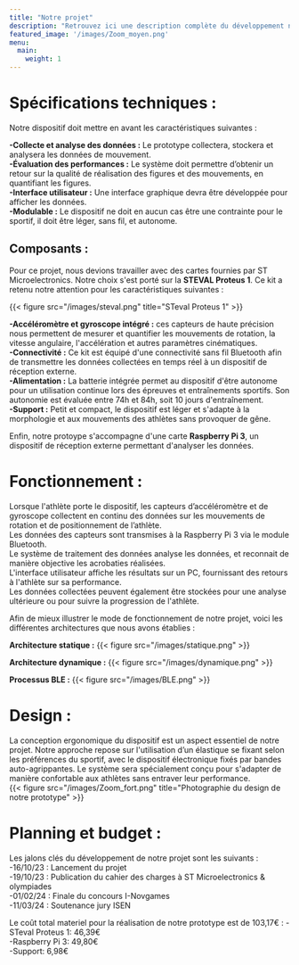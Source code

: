 ```yaml
---
title: "Notre projet"
description: "Retrouvez ici une description complète du développement notre projet"
featured_image: '/images/Zoom_moyen.png'
menu:
  main:
    weight: 1
---
```


# Spécifications techniques :

Notre dispositif doit mettre en avant les caractéristiques suivantes :  

**-Collecte et analyse des données :** Le prototype collectera, stockera et analysera les données de mouvement.  
**-Évaluation des performances :** Le système doit permettre d’obtenir un retour sur la qualité de réalisation des figures et des mouvements, en quantifiant les figures.  
**-Interface utilisateur :** Une interface graphique devra être développée pour afficher les données.  
**-Modulable :** Le dispositif ne doit en aucun cas être une contrainte pour le sportif, il doit être léger, sans fil, et autonome.

## Composants : 
Pour ce projet, nous devions travailler avec des cartes fournies par ST Microelectronics. Notre choix s'est porté sur la **STEVAL Proteus 1**.
Ce kit a retenu notre attention pour les caractéristiques suivantes : 

{{< figure src="/images/steval.png" title="STeval Proteus 1" >}}  

**-Accéléromètre et gyroscope intégré :** ces capteurs de haute précision nous permettent de mesurer et quantifier les mouvements de rotation, la vitesse angulaire, l'accélération et autres paramètres cinématiques.  
**-Connectivité :** Ce kit est équipé d'une connectivité sans fil Bluetooth afin de transmettre les données collectées en temps réel à un dispositif de réception externe.  
**-Alimentation :** La batterie intégrée permet au dispositif d'être autonome pour un utilisation continue lors des épreuves et entraînements sportifs. Son autonomie est évaluée entre 74h et 84h, soit 10 jours d'entraînement.  
**-Support :** Petit et compact, le dispositif est léger et s'adapte à la morphologie et aux mouvements des athlètes sans provoquer de gêne.

Enfin, notre protoype s'accompagne d'une carte **Raspberry Pi 3**, un dispositif de réception externe permettant d'analyser les données.

# Fonctionnement : 

Lorsque l'athlète porte le dispositif, les capteurs d’accéléromètre et de gyroscope collectent en continu des données sur les mouvements de rotation et de positionnement de l’athlète.   
Les données des capteurs sont transmises à la Raspberry Pi 3 via le module Bluetooth.  
Le système de traitement des données analyse les données, et reconnait de manière objective les acrobaties réalisées.  
L'interface utilisateur affiche les résultats sur un PC, fournissant des retours à l'athlète sur sa performance.  
Les données collectées peuvent également être stockées pour une analyse ultérieure ou pour suivre la progression de l'athlète. 

Afin de mieux illustrer le mode de fonctionnement de notre projet, voici les différentes architectures que nous avons établies :  

**Architecture statique :**
{{< figure src="/images/statique.png" >}}

**Architecture dynamique :**
{{< figure src="/images/dynamique.png" >}}

**Processus BLE :**
{{< figure src="/images/BLE.png" >}}

# Design : 
La conception ergonomique du dispositif est un aspect essentiel de notre projet. Notre approche repose sur l'utilisation d’un élastique se fixant selon les préférences du sportif, avec le dispositif électronique fixés par bandes auto-agrippantes. Le système sera spécialement conçu pour s'adapter de manière confortable aux athlètes sans entraver leur performance.  
{{< figure src="/images/Zoom_fort.png" title="Photographie du design de notre prototype" >}}

# Planning et budget :
Les jalons clés du développement de notre projet sont les suivants :  
-16/10/23 : Lancement du projet  
-19/10/23 : Publication du cahier des charges à ST Microelectronics & olympiades  
-01/02/24 : Finale du concours I-Novgames  
-11/03/24 : Soutenance jury ISEN  

Le coût total materiel pour la réalisation de notre prototype est de 103,17€ : 
-STeval Proteus 1: 46,39€  
-Raspberry Pi 3: 49,80€  
-Support: 6,98€  

